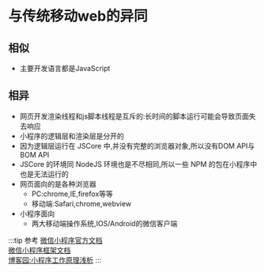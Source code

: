 # 与传统移动web的异同
## 相似
* 主要开发语言都是JavaScript

## 相异
* 网页开发渲染线程和js脚本线程是互斥的:长时间的脚本运行可能会导致页面失去响应
* 小程序的逻辑层和渲染层是分开的
* 因为逻辑层运行在 JSCore 中,并没有完整的浏览器对象,所以没有DOM API与BOM API
* JSCore 的环境同 NodeJS 环境也是不尽相同,所以一些 NPM 的包在小程序中也是无法运行的
* 网页面向的是各种浏览器
  * PC:chrome,IE,firefox等等
  * 移动端:Safari,chrome,webview
* 小程序面向
  * 两大移动端操作系统,IOS/Android的微信客户端

:::tip 参考
[微信小程序官方文档](https://developers.weixin.qq.com/miniprogram/dev/framework/quickstart/#%E5%B0%8F%E7%A8%8B%E5%BA%8F%E4%B8%8E%E6%99%AE%E9%80%9A%E7%BD%91%E9%A1%B5%E5%BC%80%E5%8F%91%E7%9A%84%E5%8C%BA%E5%88%AB)<br>
[微信小程序框架文档](https://developers.weixin.qq.com/miniprogram/dev/framework/MINA.html)<br>
[博客园:小程序工作原理浅析](https://www.cnblogs.com/SophiaLees/p/11409339.html)
:::

<tongji/>